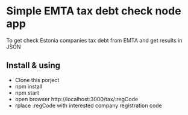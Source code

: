 # Simple EMTA tax debt check node app
To get check Estonia companies tax debt from EMTA and get results in JSON

## Install & using
* Clone this porject
* npm install
* npm start
* open browser http://localhost:3000/tax/:regCode
* rplace :regCode with interested company registration code
